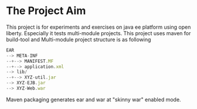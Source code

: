 # The Project Aim
This project is for experiments and exercises on java ee platform using open liberty. Especially it tests multi-module projects. This project uses maven for build-tool and Multi-module project structure is as following

```javascript
EAR
--> META-INF
--+--> MANIFEST.MF 
--+--> application.xml
--> lib/
--+--> XYZ-util.jar
--> XYZ-EJB.jar
--> XYZ-Web.war
```
Maven packaging generates ear and war at "skinny war" enabled mode.

